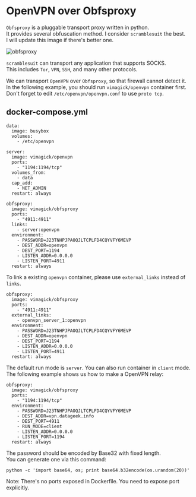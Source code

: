 OpenVPN over Obfsproxy
======================

`Obfsproxy` is a pluggable transport proxy written in python.  
It provides several obfuscation method. I consider `scramblesuit` the best.  
I will update this image if there's better one.

![obfsproxy](http://www.cs.kau.se/philwint/scramblesuit/images/big_picture.png)

`scramblesuit` can transport any application that supports SOCKS.  
This includes `Tor`, `VPN`, `SSH`, and many other protocols. 

We can transport `OpenVPN` over `Obfsproxy`, so that firewall cannot detect it.  
In the following example, you should run `vimagick/openvpn` container first.  
Don't forget to edit `/etc/openvpn/openvpn.conf` to use `proto tcp`.  

## docker-compose.yml

```
data:
  image: busybox
  volumes:
    - /etc/openvpn

server:
  image: vimagick/openvpn
  ports:
    - "1194:1194/tcp"
  volumes_from:
    - data
  cap_add:
    - NET_ADMIN
  restart: always

obfsproxy:
  image: vimagick/obfsproxy
  ports:
    - "4911:4911"
  links:
    - server:openvpn
  environment:
    - PASSWORD=J23TNHPJPAOQJLTCPLFD4CQYVFY6MEVP
    - DEST_ADDR=openvpn
    - DEST_PORT=1194
    - LISTEN_ADDR=0.0.0.0
    - LISTEN_PORT=4911
  restart: always
```

To link a existing `openvpn` container, please use `external_links` instead of `links`.

```
obfsproxy:
  image: vimagick/obfsproxy
  ports:
    - "4911:4911"
  external_links:
    - openvpn_server_1:openvpn
  environment:
    - PASSWORD=J23TNHPJPAOQJLTCPLFD4CQYVFY6MEVP
    - DEST_ADDR=openvpn
    - DEST_PORT=1194
    - LISTEN_ADDR=0.0.0.0
    - LISTEN_PORT=4911
  restart: always
```

The default run mode is `server`. You can also run container in `client` mode.  
The following example shows us how to make a OpenVPN relay:

```
obfsproxy:
  image: vimagick/obfsproxy
  ports:
    - "1194:1194/tcp"
  environment:
    - PASSWORD=J23TNHPJPAOQJLTCPLFD4CQYVFY6MEVP
    - DEST_ADDR=vpn.datageek.info
    - DEST_PORT=4911
    - RUN_MODE=client
    - LISTEN_ADDR=0.0.0.0
    - LISTEN_PORT=1194
  restart: always
```

The password should be encoded by Base32 with fixed length.  
You can generate one via this command:

```
python -c 'import base64, os; print base64.b32encode(os.urandom(20))'
```

Note: There's no ports exposed in Dockerfile. You need to expose port explicitly.
